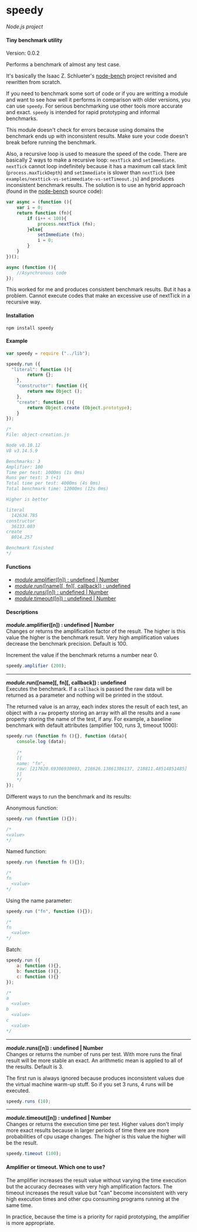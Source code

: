 speedy
======

_Node.js project_

#### Tiny benchmark utility ####

Version: 0.0.2

Performs a benchmark of almost any test case.

It's basically the Isaac Z. Schlueter's [node-bench](https://github.com/isaacs/node-bench) project revisited and rewritten from scratch.

If you need to benchmark some sort of code or if you are writting a module and want to see how well it performs in comparison with older versions, you can use `speedy`. For serious benchmarking use other tools more accurate and exact. `speedy` is intended for rapid prototyping and informal benchmarks.

This module doesn't check for errors because using domains the benchmark ends up with inconsistent results. Make sure your code doesn't break before running the benchmark.

Also, a recursive loop is used to measure the speed of the code. There are basically 2 ways to make a recursive loop: `nextTick` and `setImmediate`. `nextTick` cannot loop indefinitely because it has a maximum call stack limit (`process.maxTickDepth`) and `setImmediate` is slower than `nextTick` (see `examples/nexttick-vs-setimmediate-vs-setTimeout.js`) and produces inconsistent benchmark results. The solution is to use an hybrid approach (found in the [node-bench](https://github.com/isaacs/node-bench) source code):

```javascript
var async = (function (){
	var i = 0;
	return function (fn){
		if (i++ < 100){
			process.nextTick (fn);
		}else{
			setImmediate (fn);
			i = 0;
		}
	}
})();

async (function (){
	//Asynchronous code
});
```

This worked for me and produces consistent benchmark results. But it has a problem. Cannot execute codes that make an excessive use of nextTick in a recursive way.

#### Installation ####

```
npm install speedy
```

#### Example ####

```javascript
var speedy = require ("../lib");

speedy.run ({
  "literal": function (){
		return {};
	},
	"constructor": function (){
		return new Object ();
	},
	"create": function (){
		return Object.create (Object.prototype);
	}
});

/*
File: object-creation.js

Node v0.10.12
V8 v3.14.5.9

Benchmarks: 3
Amplifier: 100
Time per test: 1000ms (1s 0ms)
Runs per test: 3 (+1)
Total time per test: 4000ms (4s 0ms)
Total benchmark time: 12000ms (12s 0ms)

Higher is better

literal
  142634.785
constructor
  36133.003
create
  8014.257

Benchmark finished
*/
```

#### Functions ####

- [_module_.amplifier([n]) : undefined | Number](#amplifier)
- [_module_.run([name][, fn][, callback]) : undefined](#run)
- [_module_.runs([n]) : undefined | Number](#runs)
- [_module_.timeout([n]) : undefined | Number](#timeout)

#### Descriptions ####

<a name="amplifier"></a>
___module_.amplifier([n]) : undefined | Number__  
Changes or returns the amplification factor of the result. The higher is this value the higher is the benchmark result. Very high amplification values decrease the benchmark precision. Default is 100.

Increment the value if the benchmark returns a number near 0.

```javascript
speedy.amplifier (200);
```

---

<a name="run"></a>
___module_.run([name][, fn][, callback]) : undefined__  
Executes the benchmark. If a `callback` is passed the raw data will be returned as a parameter and nothing will be printed in the stdout.

The returned value is an array, each index stores the result of each test, an object with a `raw` property storing an array with all the results and a `name` property storing the name of the test, if any. For example, a baseline benchmark with default attributes (amplifier 100, runs 3, timeout 1000):

```javascript
speedy.run (function fn (){}, function (data){
	console.log (data);
	
	/*
	[{
    name: "fn",
    raw: [217620.69306930693, 218626.13861386137, 218811.48514851485]
	}]
	*/
});
```

Different ways to run the benchmark and its results:

Anonymous function:

```javascript
speedy.run (function (){});

/*
<value>
*/
```

Named function:

```javascript
speedy.run (function fn (){});

/*
fn
  <value>
*/
```

Using the name parameter:

```javascript
speedy.run ("fn", function (){});

/*
fn
  <value>
*/
```

Batch:

```javascript
speedy.run ({
	a: function (){},
	b: function (){},
	c: function (){}
});

/*
a
  <value>
b
  <value>
c
  <value>
*/
```

---

<a name="runs"></a>
___module_.runs([n]) : undefined | Number__  
Changes or returns the number of runs per test. With more runs the final result will be more stable an exact. An arithmetic mean is applied to all of the results. Default is 3.

The first run is always ignored because produces inconsistent values due the virtual machine warm-up stuff. So if you set 3 runs, 4 runs will be executed.

```javascript
speedy.runs (10);
```

---

<a name="timeout"></a>
___module_.timeout([n]) : undefined | Number__  
Changes or returns the execution time per test. Higher values don't imply more exact results because in larger periods of time there are more probabilities of cpu usage changes. The higher is this value the higher will be the result.

```javascript
speedy.timeout (100);
```

#### Amplifier or timeout. Which one to use? ####

The amplifier increases the result value without varying the time execution but the accuracy decreases with very high amplification factors.
The timeout increases the result value but "can" become inconsistent with very high execution times and other cpu consuming programs running at the same time.

In practice, because the time is a priority for rapid prototyping, the amplifier is more appropriate.